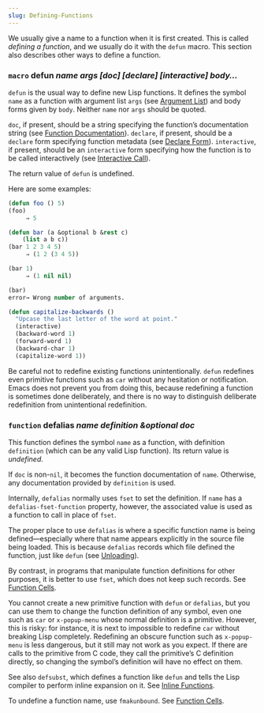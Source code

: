 ```yaml
---
slug: Defining-Functions
---
```


We usually give a name to a function when it is first created. This is called *defining a function*, and we usually do it with the `defun` macro. This section also describes other ways to define a function.

### <span className="tag macro">`macro`</span> **defun** *name args \[doc] \[declare] \[interactive] body…*

`defun` is the usual way to define new Lisp functions. It defines the symbol `name` as a function with argument list `args` (see [Argument List](Argument-List)) and body forms given by `body`. Neither `name` nor `args` should be quoted.

`doc`, if present, should be a string specifying the function’s documentation string (see [Function Documentation](Function-Documentation)). `declare`, if present, should be a `declare` form specifying function metadata (see [Declare Form](Declare-Form)). `interactive`, if present, should be an `interactive` form specifying how the function is to be called interactively (see [Interactive Call](Interactive-Call)).

The return value of `defun` is undefined.

Here are some examples:

```lisp
(defun foo () 5)
(foo)
     ⇒ 5
```



```lisp
(defun bar (a &optional b &rest c)
    (list a b c))
(bar 1 2 3 4 5)
     ⇒ (1 2 (3 4 5))
```

```lisp
(bar 1)
     ⇒ (1 nil nil)
```

```lisp
(bar)
error→ Wrong number of arguments.
```



```lisp
(defun capitalize-backwards ()
  "Upcase the last letter of the word at point."
  (interactive)
  (backward-word 1)
  (forward-word 1)
  (backward-char 1)
  (capitalize-word 1))
```

Be careful not to redefine existing functions unintentionally. `defun` redefines even primitive functions such as `car` without any hesitation or notification. Emacs does not prevent you from doing this, because redefining a function is sometimes done deliberately, and there is no way to distinguish deliberate redefinition from unintentional redefinition.

### <span className="tag function">`function`</span> **defalias** *name definition \&optional doc*

This function defines the symbol `name` as a function, with definition `definition` (which can be any valid Lisp function). Its return value is *undefined*.

If `doc` is non-`nil`, it becomes the function documentation of `name`. Otherwise, any documentation provided by `definition` is used.

Internally, `defalias` normally uses `fset` to set the definition. If `name` has a `defalias-fset-function` property, however, the associated value is used as a function to call in place of `fset`.

The proper place to use `defalias` is where a specific function name is being defined—especially where that name appears explicitly in the source file being loaded. This is because `defalias` records which file defined the function, just like `defun` (see [Unloading](Unloading)).

By contrast, in programs that manipulate function definitions for other purposes, it is better to use `fset`, which does not keep such records. See [Function Cells](Function-Cells).

You cannot create a new primitive function with `defun` or `defalias`, but you can use them to change the function definition of any symbol, even one such as `car` or `x-popup-menu` whose normal definition is a primitive. However, this is risky: for instance, it is next to impossible to redefine `car` without breaking Lisp completely. Redefining an obscure function such as `x-popup-menu` is less dangerous, but it still may not work as you expect. If there are calls to the primitive from C code, they call the primitive’s C definition directly, so changing the symbol’s definition will have no effect on them.

See also `defsubst`, which defines a function like `defun` and tells the Lisp compiler to perform inline expansion on it. See [Inline Functions](Inline-Functions).

To undefine a function name, use `fmakunbound`. See [Function Cells](Function-Cells).
